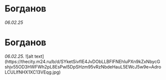 # Богданов
*06.02.25*
<h1>Богданов</h1>
<em> 06.02.25. </em>
![alt text](https://thecity.m24.ru/b/d/SYketSivfIE4JvDObLLBFlFNEhluPXn9kZxNbycGshjv55OD3HWFWh2pL8EsPwl5DpSHzm95vRzNbdeHauL5EWcJ5w9e=AdroLCULlfNHX1XC13VEqg.jpg)

